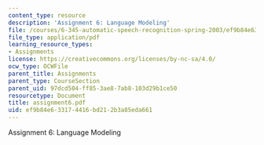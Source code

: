 ```yaml
---
content_type: resource
description: 'Assignment 6: Language Modeling'
file: /courses/6-345-automatic-speech-recognition-spring-2003/ef9b84e633174416bd212b3a85eda661_assignment6.pdf
file_type: application/pdf
learning_resource_types:
- Assignments
license: https://creativecommons.org/licenses/by-nc-sa/4.0/
ocw_type: OCWFile
parent_title: Assignments
parent_type: CourseSection
parent_uid: 97dcd504-ff85-3ae8-7ab8-103d29b1ce50
resourcetype: Document
title: assignment6.pdf
uid: ef9b84e6-3317-4416-bd21-2b3a85eda661
---
```

Assignment 6: Language Modeling